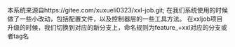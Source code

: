 本系统来源自https://gitee.com/xuxueli0323/xxl-job.git;
在我们系统使用的时候做了一些小改动，包括配置文件，以及控制器层的一些工具方法。
在xxljob项目升级的时候，我们切换到对应的新分支上，命名规则为feature_+xxl对应的分支或者tag名
